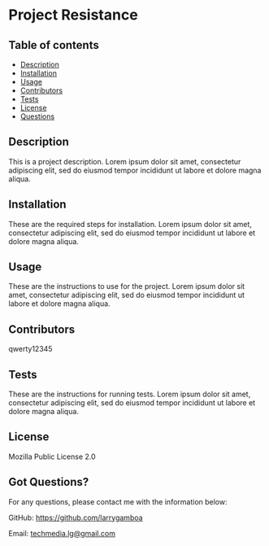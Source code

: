 
  # Project Resistance

  ## Table of contents
  - [Description](#Description)
  - [Installation](#Installation)
  - [Usage](#Usage)
  - [Contributors](#Contributors)
  - [Tests](#Tests)
  - [License](#License)
  - [Questions](#Questions) 

  ## Description
  This is a project description. Lorem ipsum dolor sit amet, consectetur adipiscing elit, sed do eiusmod tempor incididunt ut labore et dolore magna aliqua.
  
  ## Installation
  These are the required steps for installation. Lorem ipsum dolor sit amet, consectetur adipiscing elit, sed do eiusmod tempor incididunt ut labore et dolore magna aliqua.

  ## Usage
  These are the instructions to use for the project. Lorem ipsum dolor sit amet, consectetur adipiscing elit, sed do eiusmod tempor incididunt ut labore et dolore magna aliqua.

  ## Contributors
  qwerty12345

  ## Tests
  These are the instructions for running tests. Lorem ipsum dolor sit amet, consectetur adipiscing elit, sed do eiusmod tempor incididunt ut labore et dolore magna aliqua.

  ## License
  Mozilla Public License 2.0

  ## Got Questions?
  For any questions, please contact me with the information below: 

  GitHub: https://github.com/larrygamboa 

  Email: techmedia.lg@gmail.com

  